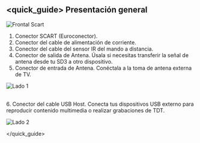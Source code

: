 ## <quick_guide> Presentación general

![Frontal Scart]()

1. Conector SCART (Euroconector).
2. Conector del cable de alimentación de corriente.
3. Conector del cable del sensor IR del mando a distancia.
4. Conector de salida de Antena. Úsala si necesitas transferir la señal de antena desde tu SD3 a otro dispositivo.
5. Conector de entrada de Antena. Conéctala a la toma de antena externa de TV.

![Lado 1]()

<br>6. Conector del cable USB Host. Conecta tus dispositivos USB externo para reproducir contenido multimedia o realizar grabaciones de TDT.

![Lado 2]()


</quick_guide>
